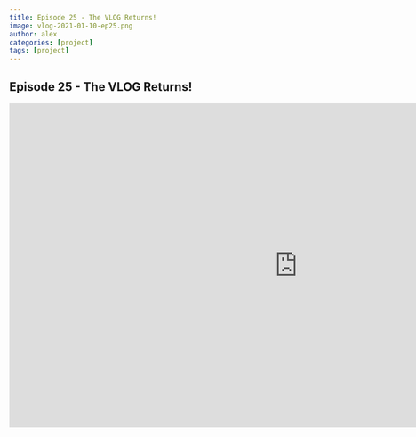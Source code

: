```yaml
---
title: Episode 25 - The VLOG Returns!
image: vlog-2021-01-10-ep25.png
author: alex
categories: [project]
tags: [project]
---
```


## Episode 25 - The VLOG Returns!

<iframe width="1036" height="583" src="https://www.youtube.com/embed/p1emR3iJCcs" frameborder="0" allow="accelerometer; autoplay; encrypted-media; gyroscope; picture-in-picture" allowfullscreen data-uk-responsive></iframe>
